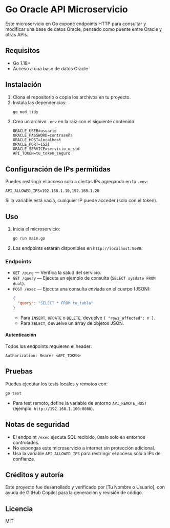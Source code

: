 # Go Oracle API Microservicio

Este microservicio en Go expone endpoints HTTP para consultar y modificar una base de datos Oracle, pensado como puente entre Oracle y otras APIs.

## Requisitos
- Go 1.18+
- Acceso a una base de datos Oracle

## Instalación
1. Clona el repositorio o copia los archivos en tu proyecto.
2. Instala las dependencias:
   ```sh
   go mod tidy
   ```
3. Crea un archivo `.env` en la raíz con el siguiente contenido:
   ```env
   ORACLE_USER=usuario
   ORACLE_PASSWORD=contraseña
   ORACLE_HOST=localhost
   ORACLE_PORT=1521
   ORACLE_SERVICE=servicio_o_sid
   API_TOKEN=tu_token_seguro
   ```

## Configuración de IPs permitidas

Puedes restringir el acceso solo a ciertas IPs agregando en tu `.env`:

```
API_ALLOWED_IPS=192.168.1.10,192.168.1.20
```

Si la variable está vacía, cualquier IP puede acceder (solo con el token).

## Uso
1. Inicia el microservicio:
   ```sh
   go run main.go
   ```
2. Los endpoints estarán disponibles en `http://localhost:8080`.

### Endpoints
- `GET /ping` — Verifica la salud del servicio.
- `GET /query` — Ejecuta un ejemplo de consulta (`SELECT sysdate FROM dual`).
- `POST /exec` — Ejecuta una consulta enviada en el cuerpo (JSON):
  ```json
  {
    "query": "SELECT * FROM tu_tabla"
  }
  ```
  - Para `INSERT`, `UPDATE` o `DELETE`, devuelve `{ "rows_affected": n }`.
  - Para `SELECT`, devuelve un array de objetos JSON.

#### Autenticación
Todos los endpoints requieren el header:
```
Authorization: Bearer <API_TOKEN>
```

## Pruebas
Puedes ejecutar los tests locales y remotos con:
```sh
go test
```

- Para test remoto, define la variable de entorno `API_REMOTE_HOST` (ejemplo: `http://192.168.1.100:8080`).

## Notas de seguridad
- El endpoint `/exec` ejecuta SQL recibido, úsalo solo en entornos controlados.
- No expongas este microservicio a internet sin protección adicional.
- Usa la variable `API_ALLOWED_IPS` para restringir el acceso solo a IPs de confianza.

## Créditos y autoría

Este proyecto fue desarrollado y verificado por [Tu Nombre o Usuario], con ayuda de GitHub Copilot para la generación y revisión de código.

## Licencia
MIT
